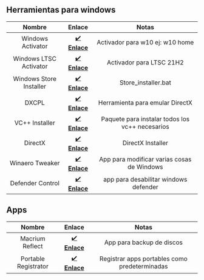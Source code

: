 ## Herramientas para windows
| Nombre | Enlace | Notas |
| :-: | :-: | :-: |
| Windows Activator | [✔️ **Enlace**](https://pastebin.com/BWFT1qKB) | Activador para w10 ej: w10 home | 
| Windows LTSC Activator | [✔️ **Enlace**](https://www.mediafire.com/file/o99ssa09w8o85mg/LTSC.zip/file) | Activador para LTSC 21H2 |
| Windows Store Installer | [✔️ **Enlace**](https://www.mediafire.com/file/8gorwha91g0dfmo/Store_Installer.zip/file) | Store_installer.bat 
| DXCPL | [✔️ **Enlace**](https://www.mediafire.com/file/xtki8isne874lv6/dxcpl.exe/file) | Herramienta para emular DirectX
| VC++ Installer | [✔️ **Enlace**](https://www.techpowerup.com/download/visual-c-redistributable-runtime-package-all-in-one/) | Paquete para instalar todos los vc++ necesarios
| DirectX | [✔️ **Enlace**](https://www.microsoft.com/en-us/download/details.aspx?id=35) | DirectX Installer 
| Winaero Tweaker | [✔️ **Enlace**](https://winaerotweaker.com/) | App para modificar varias cosas de Windows
| Defender Control  | [✔️ **Enlace**](https://www.sordum.org/9480/defender-control-v2-1/) | app para desabilitar windows defender

## Apps 
| Nombre | Enlace | Notas |
| :-: | :-: | :-: |
| Macrium Reflect | [✔️ **Enlace**](https://www.macrium.com/reflectfree) | App para backup de discos
| Portable Registrator | [✔️ **Enlace**](https://github.com/SiL3NC3/PortableRegistrator) | Registrar apps portables como predeterminadas
